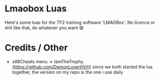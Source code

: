 # Lmaobox Luas
Here's some luas for the TF2 training software 'LMAOBox'.
No licence or shit like that, do whatever you want 😄


# Credits / Other

- x88Cheats menu -> IamTheTrophy (https://github.com/DemonLoverHVH) since we both started the lua together, the version on my repo is the one i use daily
